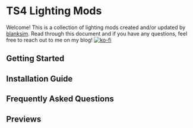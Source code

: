# TS4 Lighting Mods

Welcome! This is a collection of lighting mods created and/or updated by [blanksim](https://blanksim.tumblr.com). Read through this document and if you have any questions, feel free to reach out to me on my blog!
[![ko-fi](https://www.ko-fi.com/img/githubbutton_sm.svg)](https://ko-fi.com/N4N8XEK7)

## Getting Started
## Installation Guide
## Frequently Asked Questions
## Previews